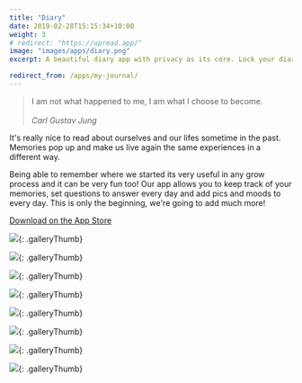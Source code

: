 ```yaml
---
title: "Diary"
date: 2019-02-28T15:15:34+10:00
weight: 3
# redirect: "https://upread.app/"
image: "images/apps/diary.png"
excerpt: A beautiful diary app with privacy as its core. Lock your diary with a passcode, add photos and more.

redirect_from: /apps/my-journal/
---
```


<blockquote>

I am not what happened to me, I am what I choose to become.
<br><br>
<i>Carl Gustav Jung</i>
</blockquote>

It's really nice to read about ourselves and our lifes sometime in the past. Memories pop up and make us live again the same experiences in a different way.

Being able to remember where we started its very useful in any grow process and it can be very fun too! Our app allows you to keep track of your memories, set questions to answer every day and add pics and moods to every day. This is only the beginning, we're going to add much more!

[Download on the App Store](https://itunes.apple.com/us/app/keynote/id1447344390?mt=8)

![](/assets/media/iphone8_01-2.jpg){: .galleryThumb}

![](/assets/media/iphone8_02-2.jpg){: .galleryThumb}

![](/assets/media/iphone8_03-2.jpg){: .galleryThumb}

![](/assets/media/iphone8_04-2.jpg){: .galleryThumb}

![](/assets/media/iphone8_05-2.jpg){: .galleryThumb}

![](/assets/media/iphone8_06-1.jpg){: .galleryThumb}

![](/assets/media/iphone8_07-1.jpg){: .galleryThumb}

![](/assets/media/iphone8_08-1.jpg){: .galleryThumb}
